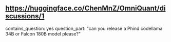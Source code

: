 ## https://huggingface.co/ChenMnZ/OmniQuant/discussions/1

contains_question: yes
question_part: "can you release a Phind codellama 34B or Falcon 180B model please?"